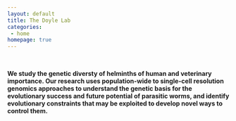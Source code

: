 ```yaml
---
layout: default
title: The Doyle Lab
categories:
 - home
homepage: true
---
```


<br>

**We study the genetic diversty of helminths of human and veterinary importance. Our research uses population-wide to single-cell resolution genomics approaches to understand the genetic basis for the evolutionary success and future potential of parasitic worms, and identify evolutionary constraints that may be exploited to develop novel ways to control them.**

